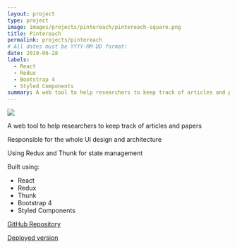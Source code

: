 ```yaml
---
layout: project
type: project
image: images/projects/pintereach/pintereach-square.png
title: Pintereach
permalink: projects/pintereach
# All dates must be YYYY-MM-DD format!
date: 2019-06-28
labels:
  - React
  - Redux
  - Bootstrap 4
  - Styled Components
summary: A web tool to help researchers to keep track of articles and papers.
---
```


<img class="ui image" src="{{ site.baseurl }}/images/projects/pintereach/pintereach.png">

<p>A web tool to help researchers to keep track of articles and papers</p>

<p>Responsible for the whole UI design and architecture</p>

<p>Using Redux and Thunk for state management</p>

Built using:
- React
- Redux
- Thunk
- Bootstrap 4
- Styled Components


<a href="https://github.com/daquinons/pintereach-react"><i class="large github icon "></i>GitHub Repository</a>
<p><a href="https://getpintereach.netlify.com"><i class="large world icon"></i>Deployed version</a></p>
<br />
<br />

